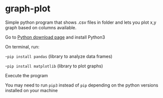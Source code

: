 # graph-plot
Simple python program that shows .csv files in folder and lets you plot x,y graph based on columns available.

Go to [Python download page](https://www.python.org/downloads/) and install Python3

On terminal, run:

-`pip install pandas` (library to analyze data frames) 

-`pip install matplotlib` (library to plot graphs)

Execute the program

You may need to run `pip3` instead of `pip` depending on the python versions installed on your machine
